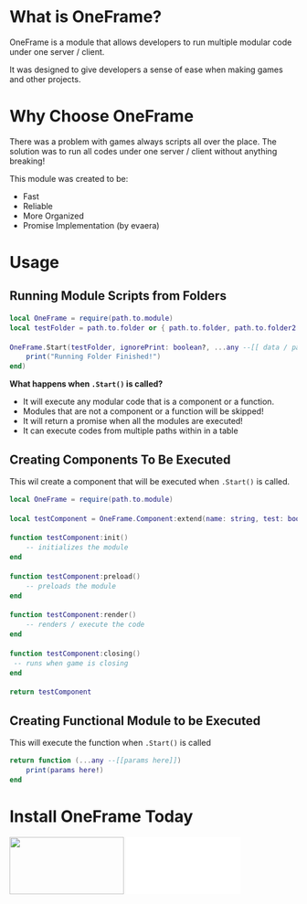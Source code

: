 # **What is OneFrame?**
OneFrame is a module that allows developers to run multiple modular code under one server / client.

It was designed to give developers a sense of ease when making games and other projects.

# **Why Choose OneFrame**
There was a problem with games always scripts all over the place. The solution was to run all codes under one server / client without anything breaking!

This module was created to be:
- Fast
- Reliable
- More Organized
- Promise Implementation (by evaera)

# **Usage**

## Running Module Scripts from Folders

```lua
local OneFrame = require(path.to.module)
local testFolder = path.to.folder or { path.to.folder, path.to.folder2 }

OneFrame.Start(testFolder, ignorePrint: boolean?, ...any --[[ data / params here]]):andThen(function()
    print("Running Folder Finished!")
end)
```
**What happens when `.Start()` is called?**
- It will execute any modular code that is a component or a function.
- Modules that are not a component or a function will be skipped!
- It will return a promise when all the modules are executed!
- It can execute codes from multiple paths within in a table

## Creating Components To Be Executed
This wil create a component that will be executed when `.Start()` is called.
```lua
local OneFrame = require(path.to.module)

local testComponent = OneFrame.Component:extend(name: string, test: boolean? --[[true = runs code in studio only!]] )

function testComponent:init()
    -- initializes the module
end

function testComponent:preload()
    -- preloads the module
end

function testComponent:render()
    -- renders / execute the code
end

function testComponent:closing()
 -- runs when game is closing
end

return testComponent
```

## Creating Functional Module to be Executed
This will execute the function when `.Start()` is called
```lua
return function (...any --[[params here]])
    print(params here!)
end
```

# **Install OneFrame Today**
[<img src="https://wally.run/static/wally-logo.7f93c2d5.svg" width="200" height="100">](https://wally.run/package/daulric/oneframe) [<img src="./images/installation2.png" width="200" height="100">](./OneFrame.rbxm)
